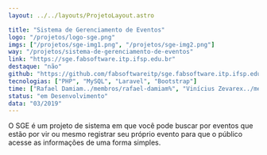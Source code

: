 ```yaml
---
layout: ../../layouts/ProjetoLayout.astro

title: "Sistema de Gerenciamento de Eventos"
logo: "/projetos/logo-sge.png"
imgs: ["/projetos/sge-img1.png", "/projetos/sge-img2.png"]
way: "/projetos/sistema-de-gerenciamento-de-eventos"
link: "https://sge.fabsoftware.itp.ifsp.edu.br"
destaque: "não"
github: "https://github.com/fabsoftwareitp/sge.fabsoftware.itp.ifsp.edu.br"
tecnologias: ["PHP", "MySQL", "Laravel", "Bootstrap"]
time: ["Rafael Damiam../membros/rafael-damiam%", "Vinícius Zevarex../membros/vinicius-zevarex%", "Lucas Cavalherie../membros/lucas-cavalherie%", "João Morais../membros/joao-victor%", "Pedro Góis../membros/pedro-gois%", "Laura Naomi../membros/laura-naomi%", "André Augusto../membros/andre-augusto%", "Maria Senger../membros/maria-senger%", "Rafael Alexandre../membros/rafael-alexandre%", "Gabriel Machado../membros/gabriel-machado%"]
status: "em Desenvolvimento"
data: "03/2019"
---
```


O SGE é um projeto de sistema em que você pode buscar por eventos que estão por vir ou mesmo registrar seu próprio evento para que o público acesse as informações de uma forma simples.

